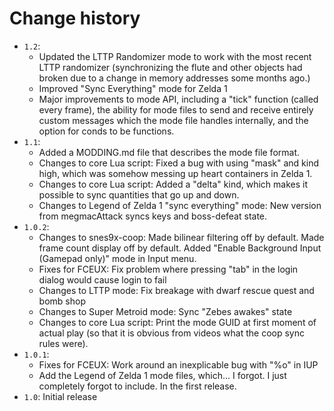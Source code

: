 # Change history

* `1.2`:
	* Updated the LTTP Randomizer mode to work with the most recent LTTP randomizer (synchronizing the flute and other objects had broken due to a change in memory addresses some months ago.)
	* Improved "Sync Everything" mode for Zelda 1
	* Major improvements to mode API, including a "tick" function (called every frame), the ability for mode files to send and receive entirely custom messages which the mode file handles internally, and the option for conds to be functions.
* `1.1`:
	* Added a MODDING.md file that describes the mode file format.
	* Changes to core Lua script: Fixed a bug with using "mask" and kind high, which was somehow messing up heart containers in Zelda 1.
	* Changes to core Lua script: Added a "delta" kind, which makes it possible to sync quantities that go up and down.
	* Changes to Legend of Zelda 1 "sync everything" mode: New version from megmacAttack syncs keys and boss-defeat state.
* `1.0.2`:
	* Changes to snes9x-coop: Made bilinear filtering off by default. Made frame count display off by default. Added "Enable Background Input (Gamepad only)" mode in Input menu.
	* Fixes for FCEUX: Fix problem where pressing "tab" in the login dialog would cause login to fail
	* Changes to LTTP mode: Fix breakage with dwarf rescue quest and bomb shop
	* Changes to Super Metroid mode: Sync "Zebes awakes" state
	* Changes to core Lua script: Print the mode GUID at first moment of actual play (so that it is obvious from videos what the coop sync rules were).
* `1.0.1`:
	* Fixes for FCEUX: Work around an inexplicable bug with "%o" in IUP
	* Add the Legend of Zelda 1 mode files, which... I forgot. I just completely forgot to include. In the first release.
* `1.0`: Initial release

